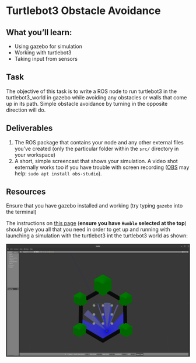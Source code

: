 # Turtlebot3 Obstacle Avoidance

## What you’ll learn:

- Using gazebo for simulation
- Working with turtlebot3
- Taking input from sensors

## Task

The objective of this task is to write a ROS node to run turtlebot3 in the turtlebot3_world in gazebo while avoiding
any obstacles or walls that come up in its path. Simple obstacle avoidance by turning in the opposite direction will do.

## Deliverables

1. The ROS package that contains your node and any other external files you've created (only the particular folder
   within the `src/` directory in your workspace)
1. A short, simple screencast that shows your simulation. A video shot externally works too if you have trouble with
   screen recording ([OBS](https://obsproject.com/) may help: `sudo apt install obs-studio`).

## Resources

Ensure that you have gazebo installed and working (try typing `gazebo` into the terminal)

The instructions on [this page](https://emanual.robotis.com/docs/en/platform/turtlebot3/simulation/#gazebo-simulation)
(**ensure you have `Humble` selected at the top**) should give you all that you need in order to get up and running with
launching a simulation with the turtlebot3 int the turtlebot3 world as shown:

![turtlebot3_world](images/turtlebot3_world.png)
